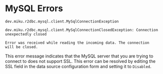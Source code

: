 # MySQL Errors

```text
dev.miku.r2dbc.mysql.client.MySqlConnectionException
```

```text
dev.miku.r2dbc.mysql.client.MySqlConnectionClosedException: Connection unexpectedly closed
```

```text
Error was received while reading the incoming data. The connection will be closed.
```

This error message indicates that the MySQL server that you are trying to connect to does not support SSL. This error can be resolved by editing the SSL field in the data source configuration form and setting it to `Disabled`.

